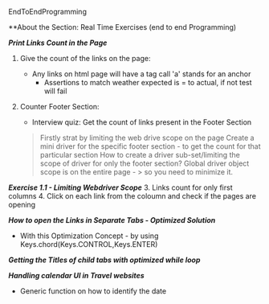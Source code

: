 EndToEndProgramming

**About the Section:
Real Time Exercises (end to end Programming)

***Print Links Count in the Page***
1. Give the count of the links on the page:
   - Any links on html page will have a tag call 'a' stands for an anchor 
     - Assertions to match weather expected is = to actual, if not test will fail
     
2. Counter Footer Section:     
     - Interview quiz: Get the count of links present in the Footer Section 
     >Firstly strat by limiting the web drive scope on the page
     > Create a mini driver for the specific footer section - to get the count for that particular section
     > How to  create a driver sub-set/limiting the scope of driver for only the footer section?
     > Global driver object scope is on the entire page - > so you need to minimize it.

***Exercise 1.1 - Limiting Webdriver Scope***
3. Links count for only first columns
4. Click on each link from the coloumn and check if the pages are opening

***How to open the Links in Separate Tabs - Optimized Solution***
- With this Optimization Concept - by using Keys.chord(Keys.CONTROL,Keys.ENTER)

***Getting the Titles of child tabs with optimized while loop***

***Handling calendar UI in Travel websites***
- Generic function on how to identify the date
